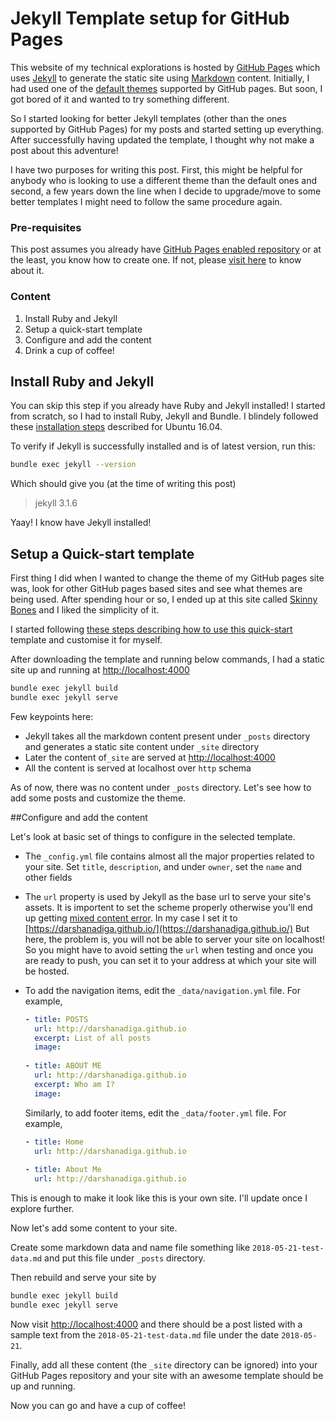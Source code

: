 # Jekyll Template setup for GitHub Pages

This website of my technical explorations is hosted by [GitHub Pages](https://pages.github.com) which uses [Jekyll](https://jekyllrb.com/) to generate the static site using [Markdown](https://en.wikipedia.org/wiki/Markdown) content. Initially, I had used one of the [default themes](https://pages.github.com/themes/) supported by GitHub pages. But soon, I got bored of it and wanted to try something different.

So I started looking for better Jekyll templates (other than the ones supported by GitHub Pages) for my posts and started setting up everything. After successfully having updated the template, I thought why not make a post about this adventure! 

I have two purposes for writing this post. First, this might be helpful for anybody who is looking to use a different theme than the default ones and second, a few years down the line when I decide to upgrade/move to some better templates I might need to follow the same procedure again. 

### Pre-requisites

This post assumes you already have [GitHub Pages enabled repository](https://pages.github.com) or at the least, you know how to create one. If not, please [visit here](https://help.github.com/articles/configuring-a-publishing-source-for-github-pages/) to know about it.

### Content

1. Install Ruby and Jekyll
2. Setup a quick-start template
3. Configure and add the content
4. Drink a cup of coffee!

## Install Ruby and Jekyll

You can skip this step if you already have Ruby and Jekyll installed! I started from scratch, so I had to install Ruby, Jekyll and Bundle. I blindely followed these [installation steps](https://jekyllrb.com/docs/installation/#ubuntu) described for Ubuntu 16.04.

To verify if Jekyll is successfully installed and is of latest version, run this:

```bash
bundle exec jekyll --version
```

Which should give you (at the time of writing this post)

> jekyll 3.1.6

Yaay! I know have Jekyll installed!

## Setup a Quick-start template

First thing I did when I wanted to change the theme of my GitHub pages site was, look for other GitHub pages based sites and see what themes are being used. After spending hour or so, I ended up at this site called [Skinny Bones](https://mmistakes.github.io/skinny-bones-jekyll/) and I liked the simplicity of it.

I started following [these steps describing how to use this quick-start](https://mmistakes.github.io/skinny-bones-jekyll/getting-started/) template and customise it for myself.

After downloading the template and running below commands, I had a static site up and running at [http://localhost:4000](http://localhost:4000)

```bash
bundle exec jekyll build
bundle exec jekyll serve
```

Few keypoints here:

- Jekyll takes all the markdown content present under `_posts` directory and generates a static site content under `_site` directory
- Later the content of`_site` are served at [http://localhost:4000](http://localhost:4000)
- All the content is served at localhost over `http` schema

As of now, there was no content under `_posts` directory. Let's see how to add some posts and customize the theme.

##Configure and add the content

Let's look at basic set of things to configure in the selected template.

- The `_config.yml` file contains almost all the major properties related to your site. Set `title`, `description`,  and under `owner`, set the `name` and other fields

- The `url` property is used by Jekyll as the base url to serve your site's assets. It is importent to set the scheme properly otherwise you'll end up getting [mixed content error](https://developers.google.com/web/fundamentals/security/prevent-mixed-content/what-is-mixed-content). In my case I set it to [https://darshanadiga.github.io/](https://darshanadiga.github.io/) But here, the problem is, you will not be able to server your site on localhost! So you might have to avoid setting the `url` when testing and once you are ready to push, you can set it to your address at which your site will be hosted.

- To add the navigation items, edit the `_data/navigation.yml` file. For example,

  ```yaml
  - title: POSTS  
    url: http://darshanadiga.github.io  
    excerpt: List of all posts  
    image:  
    
  - title: ABOUT ME  
    url: http://darshanadiga.github.io  
    excerpt: Who am I?  
    image:  
  ```

   Similarly, to add footer items, edit the `_data/footer.yml` file. For example,

  ```yaml
  - title: Home  
    url: http://darshanadiga.github.io  
    
  - title: About Me  
    url: http://darshanadiga.github.io  
  ```

This is enough to make it look like this is your own site. I'll update once I explore further.



Now let's add some content to your site.

Create some markdown data and name file something like `2018-05-21-test-data.md` and put this file under `_posts` directory.

Then rebuild and serve your site by

```bash
bundle exec jekyll build
bundle exec jekyll serve
```

Now visit [http://localhost:4000](http://localhost:4000) and there should be a post listed with a sample text from the `2018-05-21-test-data.md` file under the date `2018-05-21`.

Finally, add all these content (the `_site` directory can be ignored) into your GitHub Pages repository and your site with an awesome template should be up and running. 



Now you can go and have a cup of coffee!

